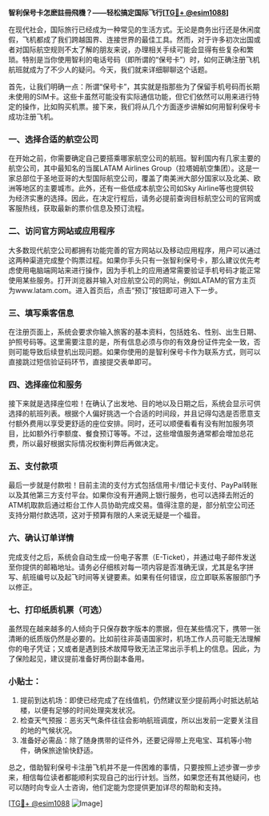 **智利保号卡怎麽註冊飛機？——轻松搞定国际飞行[[TG💪+ @esim1088](https://t.me/s/esim1088)]**

在现代社会，国际旅行已经成为一种常见的生活方式。无论是商务出行还是休闲度假，飞机都成了我们跨越国界、连接世界的最佳工具。然而，对于许多初次出国或者对国际航空规则不太了解的朋友来说，办理相关手续可能会显得有些复杂和繁琐。特别是当你使用智利的电话号码（即所谓的“保号卡”）时，如何正确注册飞机航班就成为了不少人的疑问。今天，我们就来详细聊聊这个话题。

首先，让我们明确一点：所谓“保号卡”，其实就是指那些为了保留手机号码而长期未使用的SIM卡。这些卡虽然可能没有实际通信功能，但它们依然可以用来进行特定的操作，比如购买机票。接下来，我们将从几个方面逐步讲解如何用智利保号卡成功注册飞机。

### 一、选择合适的航空公司

在开始之前，你需要确定自己要搭乘哪家航空公司的航班。智利国内有几家主要的航空公司，其中最知名的当属LATAM Airlines Group（拉塔姆航空集团）。这是一家总部位于圣地亚哥的大型国际航空公司，覆盖了南美洲大部分国家以及北美、欧洲等地区的主要城市。此外，还有一些低成本航空公司如Sky Airline等也提供较为经济实惠的选择。因此，在决定行程后，请务必提前查询目标航空公司的官网或客服热线，获取最新的票价信息及预订流程。

### 二、访问官方网站或应用程序

大多数现代航空公司都拥有功能完善的官方网站以及移动应用程序，用户可以通过这两种渠道完成整个购票过程。如果你手头只有一张智利保号卡，那么建议优先考虑使用电脑端网站来进行操作，因为手机上的应用通常需要验证手机号码才能正常使用某些服务。打开浏览器并输入对应航空公司的网址，例如LATAM的官方主页为www.latam.com。进入首页后，点击“预订”按钮即可进入下一步。

### 三、填写乘客信息

在注册页面上，系统会要求你输入旅客的基本资料，包括姓名、性别、出生日期、护照号码等。这里需要注意的是，所有信息必须与你的有效身份证件完全一致，否则可能导致后续登机出现问题。如果你使用的是智利保号卡作为联系方式，则可以直接跳过短信验证码环节，直接提交表单即可。

### 四、选择座位和服务

接下来就是选择座位啦！在确认了出发地、目的地以及日期之后，系统会显示可供选择的航班列表。根据个人偏好挑选一个合适的时间段，并且记得勾选是否愿意支付额外费用以享受更舒适的座位安排。同时，还可以顺便看看有没有附加服务项目，比如额外行李额度、餐食预订等等。不过，这些增值服务通常都会增加总花费，所以最好根据实际情况权衡利弊后再做决定。

### 五、支付款项

最后一步就是付款啦！目前主流的支付方式包括信用卡/借记卡支付、PayPal转账以及其他第三方支付平台。如果你没有开通网上银行服务，也可以选择去附近的ATM机取款后通过柜台工作人员协助完成交易。值得注意的是，部分航空公司还支持分期付款选项，这对于预算有限的人来说无疑是一个福音。

### 六、确认订单详情

完成支付之后，系统会自动生成一份电子客票（E-Ticket），并通过电子邮件发送至你提供的邮箱地址。请务必仔细核对每一项内容是否准确无误，尤其是名字拼写、航班编号以及起飞时间等关键要素。如果有任何错误，应立即联系客服部门予以修正。

### 七、打印纸质机票（可选）

虽然现在越来越多的人倾向于只保存数字版本的票据，但在某些情况下，携带一张清晰的纸质版仍然是必要的。比如前往非英语国家时，机场工作人员可能无法理解你的电子凭证；又或者是遇到技术故障导致无法正常出示手机上的信息。因此，为了保险起见，建议提前准备好两份副本备用。

### 小贴士：

1. 提前到达机场：即使已经完成了在线值机，仍然建议至少提前两小时抵达航站楼，以便有足够的时间处理突发状况。
2. 检查天气预报：恶劣天气条件往往会影响航班调度，所以出发前一定要关注目的地的气候状况。
3. 准备好必需品：除了随身携带的证件外，还要记得带上充电宝、耳机等小物件，确保旅途愉快舒适。

总之，借助智利保号卡注册飞机并不是一件困难的事情，只要按照上述步骤一步步来，相信每位读者都能顺利实现自己的出行计划。当然，如果您还有其他疑问，也可以随时向专业人士咨询，他们定能为您提供更加详尽的帮助和支持。

[[TG💪+ @esim1088](https://t.me/s/esim1088) ![Image](https://i.postimg.cc/4NQfJmqS/Snipaste-2025-05-13-00-14-12.png)]
